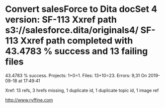 # Convert salesForce to Dita docSet 4 version: SF-113 Xxref path s3://salesforce.dita/originals4/ SF-113 Xxref path completed with 43.4783 % success and 13 failing files

43.4783 % success. Projects: 1+0=1.  Files: 13+10=23. Errors: 9,31  On 2019-09-18 at 17:49:41

Xref: 13 refs, 3 hrefs missing, 1 duplicate id, 1 duplicate topic id, 1 image ref



http://www.ryffine.com
